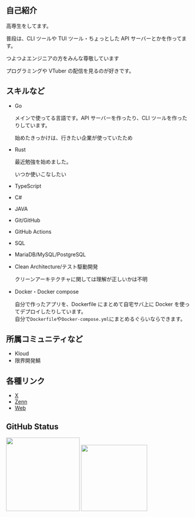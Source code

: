 ## 自己紹介

高専生をしてます。

普段は、CLI ツールや TUI ツール・ちょっとした API サーバーとかを作ってます。

つよつよエンジニアの方をみんな尊敬しています

プログラミングや VTuber の配信を見るのが好きです。

## スキルなど

- Go

  メインで使ってる言語です。API サーバーを作ったり、CLI ツールを作ったりしています。

  始めたきっかけは、行きたい企業が使っていたため

- Rust

  最近勉強を始めました。

  いつか使いこなしたい

- TypeScript

- C#

- JAVA

- Git/GitHub

- GitHub Actions

- SQL

- MariaDB/MySQL/PostgreSQL

- Clean Architecture/テスト駆動開発

  クリーンアーキテクチャに関しては理解が正しいかは不明

- Docker・Docker compose

  自分で作ったアプリを、Dockerfile にまとめて自宅サバ上に Docker を使ってデプロイしたりしています。<br>
  自分で`Dockerfile`や`Docker-compose.yml`にまとめるぐらいならできます。

## 所属コミュニティなど

- Kloud
- 限界開発鯖

## 各種リンク

- [X](https://www.x.com/yuki_pc_it)
- [Zenn](https://zenn.dev/aqyuki)
- [Web](https://me.aq-yuki.net)

## GitHub Status

<p>

<img src="https://github-readme-stats.vercel.app/api/top-langs/?username=aqyuki&layout=compact" height=200>

<img src="https://github-readme-stats.vercel.app/api?username=aqyuki&show_icons=true" height=180>

</p>
